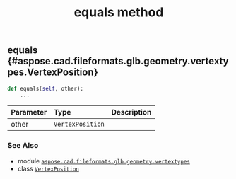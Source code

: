 ﻿---
title: equals method
second_title: Aspose.CAD for Python via .NET API References
description: 
type: docs
weight: 40
url: /python-net/aspose.cad.fileformats.glb.geometry.vertextypes/vertexposition/equals/
is_root: false
---

## equals {#aspose.cad.fileformats.glb.geometry.vertextypes.VertexPosition}





```python
def equals(self, other):
    ...
```


| Parameter | Type | Description |
| :- | :- | :- |
| other | [`VertexPosition`](/cad/python-net/aspose.cad.fileformats.glb.geometry.vertextypes/vertexposition) |  |



### See Also
* module [`aspose.cad.fileformats.glb.geometry.vertextypes`](../../)
* class [`VertexPosition`](/cad/python-net/aspose.cad.fileformats.glb.geometry.vertextypes/vertexposition)
